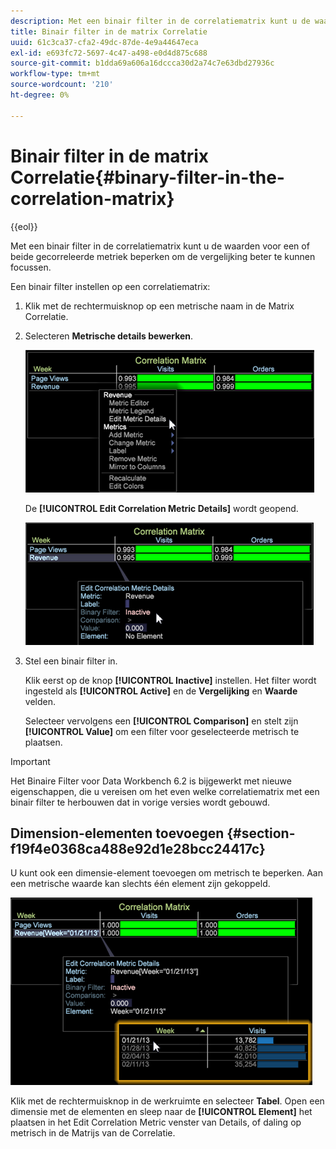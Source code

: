 ```yaml
---
description: Met een binair filter in de correlatiematrix kunt u de waarden voor een of beide gecorreleerde metriek beperken om de vergelijking beter te kunnen focussen.
title: Binair filter in de matrix Correlatie
uuid: 61c3ca37-cfa2-49dc-87de-4e9a44647eca
exl-id: e693fc72-5697-4c47-a498-e0d4d875c688
source-git-commit: b1dda69a606a16dccca30d2a74c7e63dbd27936c
workflow-type: tm+mt
source-wordcount: '210'
ht-degree: 0%

---
```


# Binair filter in de matrix Correlatie{#binary-filter-in-the-correlation-matrix}

{{eol}}

Met een binair filter in de correlatiematrix kunt u de waarden voor een of beide gecorreleerde metriek beperken om de vergelijking beter te kunnen focussen.

Een binair filter instellen op een correlatiematrix:

1. Klik met de rechtermuisknop op een metrische naam in de Matrix Correlatie.
1. Selecteren **Metrische details bewerken**.

   ![](assets/correlation_matrix_binary_filter.png)

   De **[!UICONTROL Edit Correlation Metric Details]** wordt geopend.

   ![](assets/correlation_matrix_metric_details.png)

1. Stel een binair filter in.

   Klik eerst op de knop **[!UICONTROL Inactive]** instellen. Het filter wordt ingesteld als **[!UICONTROL Active]** en de **Vergelijking** en **Waarde** velden.

   Selecteer vervolgens een **[!UICONTROL Comparison]** en stelt zijn **[!UICONTROL Value]** om een filter voor geselecteerde metrisch te plaatsen.

>[!IMPORTANT]
>
>Het Binaire Filter voor Data Workbench 6.2 is bijgewerkt met nieuwe eigenschappen, die u vereisen om het even welke correlatiematrix met een binair filter te herbouwen dat in vorige versies wordt gebouwd.

## Dimension-elementen toevoegen {#section-f19f4e0368ca488e92d1e28bcc24417c}

U kunt ook een dimensie-element toevoegen om metrisch te beperken. Aan een metrische waarde kan slechts één element zijn gekoppeld.

![](assets/correlation_matrix_element.png)

Klik met de rechtermuisknop in de werkruimte en selecteer **Tabel**. Open een dimensie met de elementen en sleep naar de **[!UICONTROL Element]** het plaatsen in het Edit Correlation Metric venster van Details, of daling op metrisch in de Matrijs van de Correlatie.
